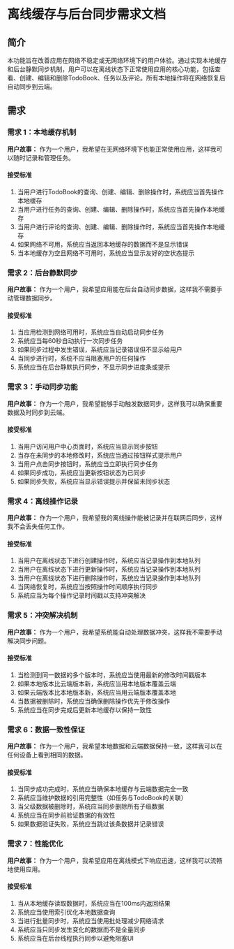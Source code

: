 # 离线缓存与后台同步需求文档

## 简介

本功能旨在改善应用在网络不稳定或无网络环境下的用户体验。通过实现本地缓存和后台静默同步机制，用户可以在离线状态下正常使用应用的核心功能，包括查看、创建、编辑和删除TodoBook、任务以及评论。所有本地操作将在网络恢复后自动同步到云端。

## 需求

### 需求 1：本地缓存机制

**用户故事：** 作为一个用户，我希望在无网络环境下也能正常使用应用，这样我可以随时记录和管理任务。

#### 接受标准

1. 当用户进行TodoBook的查询、创建、编辑、删除操作时，系统应当首先操作本地缓存
2. 当用户进行任务的查询、创建、编辑、删除操作时，系统应当首先操作本地缓存
3. 当用户进行评论的查询、创建、编辑、删除操作时，系统应当首先操作本地缓存
4. 如果网络不可用，系统应当返回本地缓存的数据而不是显示错误
5. 当本地缓存为空且网络不可用时，系统应当显示友好的空状态提示

### 需求 2：后台静默同步

**用户故事：** 作为一个用户，我希望应用能在后台自动同步数据，这样我不需要手动管理数据同步。

#### 接受标准

1. 当应用检测到网络可用时，系统应当自动启动同步任务
2. 系统应当每60秒自动执行一次同步任务
3. 如果同步过程中发生错误，系统应当记录错误但不显示给用户
4. 当同步进行时，系统不应当阻塞用户的任何操作
5. 系统应当在后台静默执行同步，不显示同步进度条或提示

### 需求 3：手动同步功能

**用户故事：** 作为一个用户，我希望能够手动触发数据同步，这样我可以确保重要数据及时同步到云端。

#### 接受标准

1. 当用户访问用户中心页面时，系统应当显示同步按钮
2. 当存在未同步的本地修改时，系统应当通过按钮样式提示用户
3. 当用户点击同步按钮时，系统应当立即执行同步任务
4. 如果同步成功，系统应当更新按钮状态为已同步
5. 如果同步失败，系统应当显示错误提示并保留未同步状态

### 需求 4：离线操作记录

**用户故事：** 作为一个用户，我希望我的离线操作能被记录并在联网后同步，这样我不会丢失任何工作。

#### 接受标准

1. 当用户在离线状态下进行创建操作时，系统应当记录操作到本地队列
2. 当用户在离线状态下进行更新操作时，系统应当记录操作到本地队列
3. 当用户在离线状态下进行删除操作时，系统应当记录操作到本地队列
4. 当网络恢复时，系统应当按照操作时间顺序执行同步
5. 系统应当为每个操作记录时间戳以支持冲突解决

### 需求 5：冲突解决机制

**用户故事：** 作为一个用户，我希望系统能自动处理数据冲突，这样我不需要手动解决同步问题。

#### 接受标准

1. 当检测到同一数据的多个版本时，系统应当使用最新的修改时间戳版本
2. 如果本地版本比云端版本新，系统应当用本地版本覆盖云端
3. 如果云端版本比本地版本新，系统应当用云端版本覆盖本地
4. 当数据被删除时，系统应当确保删除操作优先于修改操作
5. 系统应当在同步完成后更新本地缓存以保持一致性

### 需求 6：数据一致性保证

**用户故事：** 作为一个用户，我希望本地数据和云端数据保持一致，这样我可以在任何设备上看到相同的数据。

#### 接受标准

1. 当同步成功完成时，系统应当确保本地缓存与云端数据完全一致
2. 系统应当维护数据的引用完整性（如任务与TodoBook的关联）
3. 当父级数据被删除时，系统应当同步删除所有子级数据
4. 系统应当在同步前验证数据的有效性
5. 如果数据验证失败，系统应当跳过该条数据并记录错误

### 需求 7：性能优化

**用户故事：** 作为一个用户，我希望应用在离线模式下响应迅速，这样我可以流畅地使用应用。

#### 接受标准

1. 当从本地缓存读取数据时，系统应当在100ms内返回结果
2. 系统应当使用索引优化本地数据查询
3. 当进行批量同步时，系统应当使用批处理减少网络请求
4. 系统应当只同步发生变化的数据而不是全量同步
5. 系统应当在后台线程执行同步以避免阻塞UI